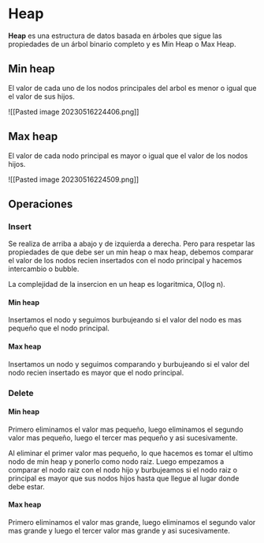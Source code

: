 # Heap

**Heap** es una estructura de datos basada en árboles que sigue las propiedades de un árbol binario completo y es Min Heap o Max Heap.

## Min heap

El valor de cada uno de los nodos principales del arbol es menor o igual que el valor de sus hijos.

![[Pasted image 20230516224406.png]]

## Max heap

El valor de cada nodo principal es mayor o igual que el valor de los nodos hijos.

![[Pasted image 20230516224509.png]]

## Operaciones

### Insert

Se realiza de arriba a abajo y de izquierda a derecha. Pero para respetar las propiedades de que debe ser un min heap o max heap, debemos comparar el valor de los nodos recien insertados con el nodo principal y hacemos intercambio o bubble.

La complejidad de la insercion en un heap es logaritmica, O(log n).

#### Min heap

Insertamos el nodo y seguimos burbujeando si el valor del nodo es mas pequeño que el nodo principal.

#### Max heap

Insertamos un nodo y seguimos comparando y burbujeando si el valor del nodo recien insertado es mayor que el nodo principal.

### Delete

#### Min heap

Primero eliminamos el valor mas pequeño, luego eliminamos el segundo valor mas pequeño, luego el tercer mas pequeño y asi sucesivamente.

Al eliminar el primer valor mas pequeño, lo que hacemos es tomar el ultimo nodo de min heap y ponerlo como nodo raiz. Luego empezamos a comparar el nodo raiz con el nodo hijo y burbujeamos si el nodo raiz o principal es mayor que sus nodos hijos hasta que llegue al lugar donde debe estar.

#### Max heap

Primero eliminamos el valor mas grande, luego eliminamos el segundo valor mas grande y luego el tercer valor mas grande y asi sucesivamente.